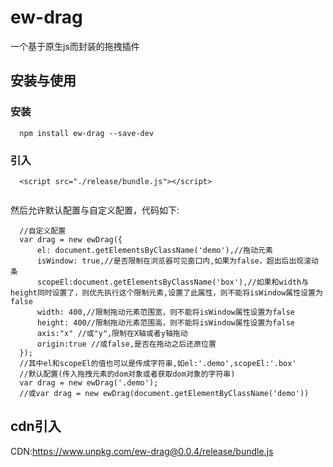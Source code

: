 # ew-drag

一个基于原生js而封装的拖拽插件

## 安装与使用

### 安装
```
  npm install ew-drag --save-dev

```
### 引入

```
  <script src="./release/bundle.js"></script>
  
```

然后允许默认配置与自定义配置，代码如下:

```
  //自定义配置
  var drag = new ewDrag({
      el: document.getElementsByClassName('demo'),//拖动元素
      isWindow: true,//是否限制在浏览器可见窗口内,如果为false，超出后出现滚动条
      scopeEl:document.getElementsByClassName('box'),//如果和width与height同时设置了，则优先执行这个限制元素,设置了此属性，则不能将isWindow属性设置为false
      width: 400,//限制拖动元素范围宽，则不能将isWindow属性设置为false
      height: 400//限制拖动元素范围高，则不能将isWindow属性设置为false
      axis:"x" //或"y",限制在X轴或者y轴拖动
      origin:true //或false,是否在拖动之后还原位置
  });
  //其中el和scopeEl的值也可以是传成字符串,如el:'.demo',scopeEl:'.box'
  //默认配置(传入拖拽元素的dom对象或者获取dom对象的字符串)
  var drag = new ewDrag('.demo');
  //或var drag = new ewDrag(document.getElementByClassName('demo'))

```

## cdn引入

CDN:https://www.unpkg.com/ew-drag@0.0.4/release/bundle.js